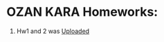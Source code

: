 
# OZAN KARA Homeworks:
1) Hw1 and 2 was [Uploaded](https://github.com/BU-FE-588/fall21-okara533/blob/gh-pages/Homework%201%20and%202.ipynb)
